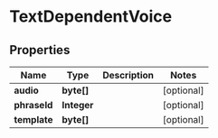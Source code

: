 
# TextDependentVoice

## Properties
Name | Type | Description | Notes
------------ | ------------- | ------------- | -------------
**audio** | **byte[]** |  |  [optional]
**phraseId** | **Integer** |  |  [optional]
**template** | **byte[]** |  |  [optional]



